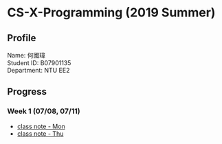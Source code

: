 # CS-X-Programming (2019 Summer)
## Profile
Name: 何國瑋<br>
Student ID: B07901135<br> 
Department: NTU EE2
## Progress
### Week 1 (07/08, 07/11)
- [class note - Mon](https://b07901135.github.io/Data_Science_Programming/w1_mon/w1_mon_class.html)
- [class note - Thu](https://b07901135.github.io/Data_Science_Programming/w1_thu/w1_thu_class.html)
